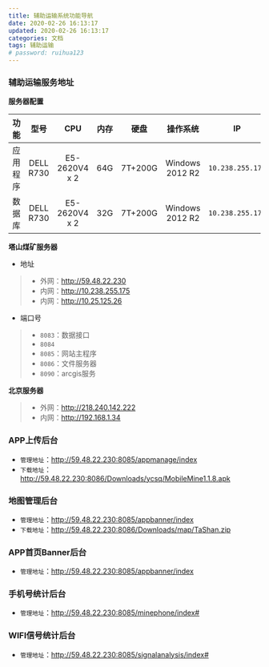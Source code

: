 ```yaml
---
title: 辅助运输系统功能导航
date: 2020-02-26 16:13:17
updated: 2020-02-26 16:13:17
categories: 文档
tags: 辅助运输
# password: ruihua123
---
```


### 辅助运输服务地址
**服务器配置**

| 功能 | 型号 | CPU | 内存 | 硬盘 | 操作系统 | IP |
| :---: | :---: | :---: | :---: | :---: | :---: | :---: |
| 应用程序 | DELL R730 | E5-2620V4 x 2 | 64G | 7T+200G | Windows 2012 R2 | `10.238.255.175` |
| 数据库 | DELL R730 | E5-2620V4 x 2 | 32G | 7T+200G | Windows 2012 R2 | `10.238.255.174` |


**塔山煤矿服务器**
* 地址
> * 外网：http://59.48.22.230
> * 内网：http://10.238.255.175
> * 内网：http://10.25.125.26

* 端口号
> * `8083`：数据接口
> * `8084`
> * `8085`：网站主程序
> * `8086`：文件服务器
> * `8090`：arcgis服务

**北京服务器**
> * 外网：http://218.240.142.222
> * 内网：http://192.168.1.34


### APP上传后台
* `管理地址`：http://59.48.22.230:8085/appmanage/index 
* `下载地址`：http://59.48.22.230:8086/Downloads/ycsq/MobileMine1.1.8.apk

### 地图管理后台
* `管理地址`：http://59.48.22.230:8085/appbanner/index
* `下载地址`：http://59.48.22.230:8086/Downloads/map/TaShan.zip

### APP首页Banner后台
* `管理地址`：http://59.48.22.230:8085/appbanner/index

### 手机号统计后台
* `管理地址`：http://59.48.22.230:8085/minephone/index#

### WIFI信号统计后台
* `管理地址`：http://59.48.22.230:8085/signalanalysis/index#
